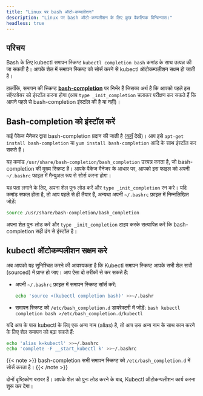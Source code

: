 ```yaml
---
title: "Linux पर bash ऑटो-कम्पलीशन"
description: "Linux पर bash ऑटो-कम्पलीशन के लिए कुछ वैकल्पिक विन्विन्यास।"
headless: true
---
```


## परिचय

Bash के लिए kubectl समापन स्क्रिप्ट `kubectl completion bash` कमांड के साथ उत्पन्न की जा सकती है। आपके शेल में समापन स्क्रिप्ट को सोर्स करने से kubectl ऑटोकम्पलीशन सक्षम हो जाती है।

हालाँकि, समापन की स्क्रिप्ट [**bash-completion**](https://github.com/scop/bash-completion) पर निर्भर हैं जिसका अर्थ है कि आपको पहले इस सॉफ़्टवेयर को इंस्टॉल करना होगा (आप `type _init_completion`  चलाकर परीक्षण कर सकते हैं कि आपने पहले से bash-completion इंस्टॉल की है या नहीं)।

## Bash-completion को इंस्टॉल करें

कई पैकेज मैनेजर द्वारा bash-completion प्रदान की जाती है ([यहाँ](https://github.com/scop/bash-completion#installation) देखें)। आप इसे `apt-get install bash-completion` या `yum install bash-completion` आदि के साथ इंस्टॉल कर सकते हैं।

यह कमांड `/usr/share/bash-completion/bash_completion` उत्त्पन्न करता है, जो bash-completion की मुख्य स्क्रिप्ट है। आपके पैकेज मैनेजर के आधार पर, आपको इस फाइल को अपनी `~/.bashrc` फाइल में मैन्युअल रूप से सोर्स करना होगा।

यह पता लगाने के लिए, अपना शेल पुनः लोड करें और `type _init_completion` रन करे। यदि कमांड सफल होता है, तो आप पहले से ही तैयार हैं, अन्यथा अपनी `~/.bashrc` फ़ाइल में निम्नलिखित जोड़ें:

```bash
source /usr/share/bash-completion/bash_completion
```

अपना शेल पुनः लोड करें और `type _init_completion` टाइप करके सत्यापित करें कि bash-completion सही ढंग से इंस्टॉल है।

## kubectl ऑटोकम्पलीशन सक्षम करे

अब आपको यह सुनिश्चित करने की आवश्यकता है कि Kubectl समापन स्क्रिप्ट आपके सभी शेल सत्रों (sourced) में प्राप्त हो जाए। आप ऐसा दो तरीकों से कर सकते हैं:

- अपनी `~/.bashrc` फ़ाइल में समापन स्क्रिप्ट सॉर्स करें:

   ```bash
  echo 'source <(kubectl completion bash)' >>~/.bashr
  ```
 -   समापन स्क्रिप्ट को `/etc/bash_completion.d` डायरेक्टरी में जोड़ें:
    ```bash
    kubectl completion bash >/etc/bash_completion.d/kubectl
    ```
    

यदि आप के पास kubectl के लिए एक अन्य नाम (alias) है, तो आप उस अन्य नाम के साथ काम करने के लिए शेल समापन को बढ़ा सकते हैं:    
```bash
echo 'alias k=kubectl' >>~/.bashrc
echo 'complete -F __start_kubectl k' >>~/.bashrc
```
{{< note >}}
bash-completion सभी समापन स्क्रिप्ट को `/etc/bash_completion.d` में सोर्स करता है।
{{< /note >}}

दोनों दृष्टिकोण बराबर हैं। आपके शेल को पुनः लोड करने के बाद, Kubectl ऑटोकम्पलीशन कार्य करना शुरू कर देगा।